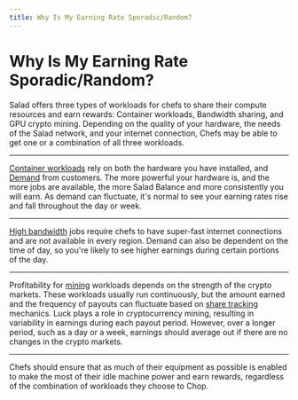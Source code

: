 ```yaml
---
title: Why Is My Earning Rate Sporadic/Random?
---
```


# Why Is My Earning Rate Sporadic/Random?

Salad offers three types of workloads for chefs to share their compute resources and earn rewards: Container workloads,
Bandwidth sharing, and GPU crypto mining. Depending on the quality of your hardware, the needs of the Salad network, and
your internet connection, Chefs may be able to get one or a combination of all three workloads.

---

[Container workloads](https://support.salad.com/article/341-how-do-i-get-container-jobs) rely on both the hardware you
have installed, and [Demand](https://salad.com/earn/demand) from customers. The more powerful your hardware is, and the
more jobs are available, the more Salad Balance and more consistently you will earn. As demand can fluctuate, it's
normal to see your earning rates rise and fall throughout the day or week.

---

[High bandwidth](https://salad.com/blog/high-bandwidth-jobs/) jobs require chefs to have super-fast internet connections
and are not available in every region. Demand can also be dependent on the time of day, so you're likely to see higher
earnings during certain portions of the day.

---

Profitability for [mining](https://support.salad.com/article/77-what-is-my-machine-actually-mining) workloads depends on
the strength of the crypto markets. These workloads usually run continuously, but the amount earned and the frequency of
payouts can fluctuate based on
[share tracking](https://medium.com/salad-technologies/the-salad-guide-to-cryptocurrency-share-tracking-ce97763edf6)
mechanics. Luck plays a role in cryptocurrency mining, resulting in variability in earnings during each payout period.
However, over a longer period, such as a day or a week, earnings should average out if there are no changes in the
crypto markets.

---

Chefs should ensure that as much of their equipment as possible is enabled to make the most of their idle machine power
and earn rewards, regardless of the combination of workloads they choose to Chop.
